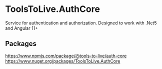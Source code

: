# ToolsToLive.AuthCore
Service for authentication and authorization.
Designed to work with .Net5 and Angular 11+

## Packages
https://www.npmjs.com/package/@tools-to-live/auth-core
https://www.nuget.org/packages/ToolsToLive.AuthCore
